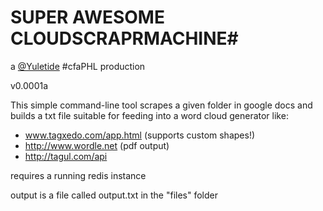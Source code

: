 # SUPER AWESOME CLOUDSCRAPRMACHINE#

a [@Yuletide](http://twitter.com/yuletide) #cfaPHL production

v0.0001a


This simple command-line tool scrapes a given folder in google docs and builds a txt file suitable for feeding into a word cloud generator like:

- www.tagxedo.com/app.html (supports custom shapes!)
- http://www.wordle.net (pdf output)
- http://tagul.com/api

requires a running redis instance

output is a file called output.txt in the "files" folder
